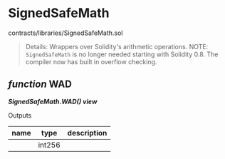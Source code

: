 # SignedSafeMath

contracts/libraries/SignedSafeMath.sol

> Details: Wrappers over Solidity's arithmetic operations. NOTE: `SignedSafeMath` is no longer needed starting with Solidity 0.8. The compiler now has built in overflow checking.

## *function* WAD

***SignedSafeMath.WAD() view***

Outputs

| **name** | **type** | **description** |
|-|-|-|
|  | int256 |  |


